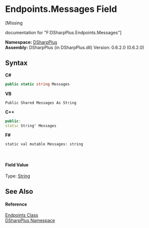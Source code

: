 # Endpoints.Messages Field
 

\[Missing <summary> documentation for "F:DSharpPlus.Endpoints.Messages"\]

**Namespace:**&nbsp;<a href="503971eb-de5e-a570-9922-de9500a9b1cc">DSharpPlus</a><br />**Assembly:**&nbsp;DSharpPlus (in DSharpPlus.dll) Version: 0.6.2.0 (0.6.2.0)

## Syntax

**C#**<br />
``` C#
public static string Messages
```

**VB**<br />
``` VB
Public Shared Messages As String
```

**C++**<br />
``` C++
public:
static String^ Messages
```

**F#**<br />
``` F#
static val mutable Messages: string
```

<br />

#### Field Value
Type: <a href="http://msdn2.microsoft.com/en-us/library/s1wwdcbf" target="_blank">String</a>

## See Also


#### Reference
<a href="27c68942-b65f-a5a4-393f-532ea6ad8638">Endpoints Class</a><br /><a href="503971eb-de5e-a570-9922-de9500a9b1cc">DSharpPlus Namespace</a><br />